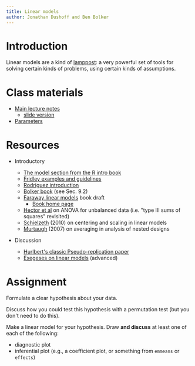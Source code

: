 ```yaml
---
title: Linear models
author: Jonathan Dushoff and Ben Bolker
---
```


Introduction
============

Linear models are a kind of [lamppost](../tips/lamppost_theory.html): a
very powerful set of tools for solving certain kinds of problems, using
certain kinds of assumptions.

Class materials
===============

-   [Main lecture notes](../lectures/Linear_models.notes.html)
    -   [slide version](../lectures/Linear_models.slides.html)
-   [Parameters](../lectures/Linear_model_parameters.notes.html)

Resources
=========

-   Introductory
    -   [The model section from the R intro book](http://cran.r-project.org/doc/manuals/R-intro.html#Statistical-models-in-R)
    -   [Fridley examples and guidelines](http://plantecology.syr.edu/fridley/bio793/lm.html)
    -   [Rodriguez introduction](http://data.princeton.edu/R/linearModels.html)
    -   [Bolker book](http://www.math.mcmaster.ca/~bolker/emdbook/Bolker_proofs.pdf)
        (see Sec. 9.2)
    -   [Faraway linear models](http://cran.r-project.org/doc/contrib/Faraway-PRA.pdf)
        book draft
        -   [Book home page](http://www.maths.bath.ac.uk/~jjf23/LMR/)
    -   [Hector et al](http://onlinelibrary.wiley.com/doi/10.1111/j.1365-2656.2009.01634.x/pdf)
        on ANOVA for unbalanced data (i.e. "type III sums of squares" revisited)
    -   [Schielzeth](http://onlinelibrary.wiley.com/doi/10.1111/j.2041-210X.2010.00012.x/full) (2010)
        on centering and scaling in linear models
    -   [Murtaugh](http://www.esajournals.org/doi/abs/10.1890/0012-9658%282007%2988%5B56:SACIED%5D2.0.CO;2) (2007)
        on averaging in analysis of nested designs

-   Discussion
    -   [Hurlbert's classic Pseudo-replication paper](http://www.uvm.edu/~ngotelli/Bio%20264/Hurlbert.pdf)
    -   [Exegeses on linear models](http://www.stats.ox.ac.uk/pub/MASS3/Exegeses.pdf) (advanced)

Assignment
==========

Formulate a clear hypothesis about your data.

Discuss how you could test this hypothesis with a permutation test (but you don't need to do this).

Make a linear model for your hypothesis. 
Draw **and discuss** at least one of each of the following:

* diagnostic plot
* inferential plot (e.g., a coefficient plot, or something from `emmeans` or `effects`)
